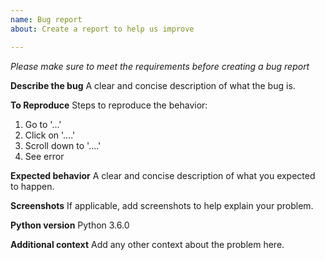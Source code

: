```yaml
---
name: Bug report
about: Create a report to help us improve

---
```


*Please make sure to meet the requirements before creating a bug report*

**Describe the bug**
A clear and concise description of what the bug is.

**To Reproduce**
Steps to reproduce the behavior:
1. Go to '...'
2. Click on '....'
3. Scroll down to '....'
4. See error

**Expected behavior**
A clear and concise description of what you expected to happen.

**Screenshots**
If applicable, add screenshots to help explain your problem.

**Python version**
Python 3.6.0

**Additional context**
Add any other context about the problem here.
